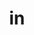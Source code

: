---
title: in
ch: 5
pos: prepdual
meaningone: in
dione: (with ablative)
meaningtwo: into
ditwo: (with accusative)
---
